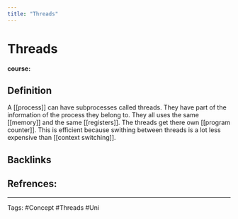```yaml
---
title: "Threads"
---
```


# Threads
**course:**
## Definition
A [[process]] can have subprocesses called threads. They have part of the information of the process they belong to. They all uses the same [[memory]] and the same [[registers]]. The threads get there own [[program counter]]. This is efficient because swithing between threads is a lot less expensive than [[context switching]].
## Backlinks

## Refrences:

---
Tags: #Concept #Threads #Uni 